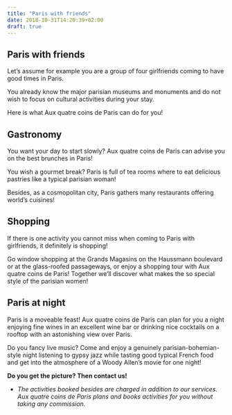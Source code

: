 ```yaml
---
title: "Paris with friends"
date: 2018-10-31T14:20:39+02:00
draft: true
---
```


## Paris with friends

Let’s assume for example you are a group of four girlfriends coming to have good times in Paris.

You already know the major parisian museums and monuments and do not wish to focus on cultural activities during your stay.

Here is what Aux quatre coins de Paris can do for you!

## Gastronomy

You want your day to start slowly? Aux quatre coins de Paris can advise you on the best brunches in Paris!

You wish a gourmet break? Paris is full of tea rooms where to eat delicious pastries like a typical parisian woman!

Besides, as a cosmopolitan city, Paris gathers many restaurants offering world’s cuisines!

## Shopping

If there is one activity you cannot miss when coming to Paris with girlfriends, it definitely is shopping!

Go window shopping at the Grands Magasins on the Haussmann boulevard or at the glass-roofed passageways, or enjoy a shopping tour with Aux quatre coins de Paris! Together we’ll discover what makes the so special style of the parisian women!

## Paris at night

Paris is a moveable feast! Aux quatre coins de Paris can plan for you a night enjoying fine wines in an excellent wine bar or drinking nice cocktails on a rooftop with an astonishing view over Paris.

Do you fancy live music? Come and enjoy a genuinely parisian-bohemian-style night listening to gypsy jazz while tasting good typical French food and get into the atmosphere of a Woody Allen’s movie for one night!


**Do you get the picture? Then contact us!**

* *The activities booked besides are charged in addition to our services. Aux quatre coins de Paris plans and books activities for you without taking any commission.*
